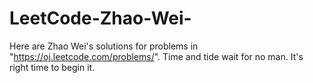 LeetCode-Zhao-Wei-
==================

Here are Zhao Wei's solutions for problems in "https://oj.leetcode.com/problems/". Time and tide wait for no man. It's right time to begin it. 
